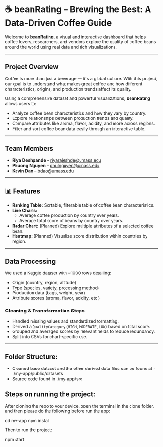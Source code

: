 # ☕ beanRating – Brewing the Best: A Data-Driven Coffee Guide

Welcome to **beanRating**, a visual and interactive dashboard that helps coffee lovers, researchers, and vendors explore the quality of coffee beans around the world using real data and rich visualizations.

---

## Project Overview

Coffee is more than just a beverage — it's a global culture. With this project, our goal is to understand what makes great coffee and how different characteristics, origins, and production trends affect its quality.

Using a comprehensive dataset and powerful visualizations, **beanRating** allows users to:
- Analyze coffee bean characteristics and how they vary by country.
- Explore relationships between production trends and quality.
- Compare attributes like aroma, flavor, acidity, and more across regions.
- Filter and sort coffee bean data easily through an interactive table.

---

## Team Members

- **Riya Deshpande** – [riyarajeshde@umass.edu](mailto:riyarajeshde@umass.edu)
- **Phuong Nguyen** – [phulnguyen@umass.edu](mailto:phulnguyen@umass.edu)
- **Kevin Dao** – [bdao@umass.edu](mailto:bdao@umass.edu)

---

## 📊 Features

- **Ranking Table:** Sortable, filterable table of coffee bean characteristics.
- **Line Charts:** 
  - Average coffee production by country over years.
  - Average total score of beans by country over years.
- **Radar Chart:** (Planned) Explore multiple attributes of a selected coffee bean.
- **Heatmap:** (Planned) Visualize score distribution within countries by region.

---

## Data Processing

We used a Kaggle dataset with ~1000 rows detailing:
- Origin (country, region, altitude)
- Type (species, variety, processing method)
- Production data (bags, weight, year)
- Attribute scores (aroma, flavor, acidity, etc.)

### Cleaning & Transformation Steps
- Handled missing values and standardized formatting.
- Derived a `QualityCategory` (`HIGH`, `MODERATE`, `LOW`) based on total score.
- Grouped and averaged scores by relevant fields to reduce redundancy.
- Split into CSVs for chart-specific use.

---

## Folder Structure:

- Cleaned base dataset and the other derived data files can be found at - ./my-app/public/datasets
- Source code found in ./my-app/src

## Steps on running the project:
After cloning the repo to your device, open the terminal in the clone folder, and then please do the following before run the app:

cd my-app
npm install

Then to run the project:

npm start

